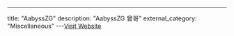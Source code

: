 ---
title: "AabyssZG"
description: "AabyssZG
曾哥"
external_category: "Miscellaneous"
---[Visit Website](https://github.com/AabyssZG)


